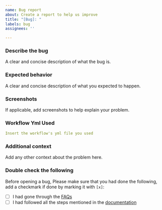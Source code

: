 ```yaml
---
name: Bug report
about: Create a report to help us improve
title: "[Bug]: "
labels: bug
assignees: ''

---
```


### Describe the bug
A clear and concise description of what the bug is.

### Expected behavior
A clear and concise description of what you expected to happen.

### Screenshots
If applicable, add screenshots to help explain your problem.

### Workflow Yml Used
```yml
Insert the workflow's yml file you used
```

### Additional context
Add any other context about the problem here.

### Double check the following
Before opening a bug, Please make sure that you had done the following, add a checkmark if done by marking it with `[x]`:

- [ ] I had gone through the [FAQs](https://github.com/gautamkrishnar/blog-post-workflow#faqs-and-common-issues) 
- [ ] I had followed all the steps mentioned in the [documentation](https://github.com/gautamkrishnar/blog-post-workflow)
